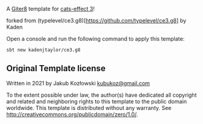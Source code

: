 A [Giter8][g8] template for [cats-effect 3](https://github.com/typelevel/cats-effect/tree/series/3.x)!

forked from (typelevel/ce3.g8)[https://github.com/typelevel/ce3.g8] by Kaden

Open a console and run the following command to apply this template:
 ```
sbt new kadenjtaylor/ce3.g8
 ```

Original Template license
----------------
Written in 2021 by Jakub Kozłowski <kubukoz@gmail.com>

To the extent possible under law, the author(s) have dedicated all copyright and related
and neighboring rights to this template to the public domain worldwide.
This template is distributed without any warranty. See <http://creativecommons.org/publicdomain/zero/1.0/>.

[g8]: http://www.foundweekends.org/giter8/

